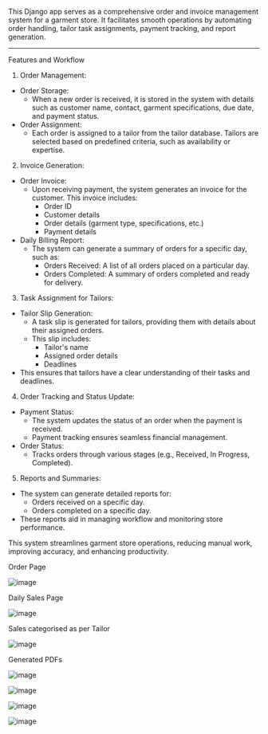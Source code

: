 
This Django app serves as a comprehensive order and invoice management system for a garment store. It facilitates smooth operations by automating order handling, tailor task assignments, payment tracking, and report generation.

---

 Features and Workflow

 1. Order Management:
   - Order Storage: 
     - When a new order is received, it is stored in the system with details such as customer name, contact, garment specifications, due date, and payment status.
   - Order Assignment:
     - Each order is assigned to a tailor from the tailor database. Tailors are selected based on predefined criteria, such as availability or expertise.

 2. Invoice Generation:
   - Order Invoice:
     - Upon receiving payment, the system generates an invoice for the customer. This invoice includes:
       - Order ID
       - Customer details
       - Order details (garment type, specifications, etc.)
       - Payment details
   - Daily Billing Report:
     - The system can generate a summary of orders for a specific day, such as:
       - Orders Received: A list of all orders placed on a particular day.
       - Orders Completed: A summary of orders completed and ready for delivery.

 3. Task Assignment for Tailors:
   - Tailor Slip Generation:
     - A task slip is generated for tailors, providing them with details about their assigned orders. 
     - This slip includes:
       - Tailor's name
       - Assigned order details
       - Deadlines
   - This ensures that tailors have a clear understanding of their tasks and deadlines.

 4. Order Tracking and Status Update:
   - Payment Status:
     - The system updates the status of an order when the payment is received.
     - Payment tracking ensures seamless financial management.
   - Order Status:
     - Tracks orders through various stages (e.g., Received, In Progress, Completed).

 5. Reports and Summaries:
   - The system can generate detailed reports for:
     - Orders received on a specific day.
     - Orders completed on a specific day.
   - These reports aid in managing workflow and monitoring store performance.

This system streamlines garment store operations, reducing manual work, improving accuracy, and enhancing productivity. 

Order Page

![image](https://github.com/user-attachments/assets/02a85f80-2584-4c62-a8dd-f69effb2ad61)


Daily Sales Page

![image](https://github.com/user-attachments/assets/a3f76b2e-c25a-40f0-95a2-30acd1ab762f)

Sales categorised as per Tailor

![image](https://github.com/user-attachments/assets/03170aea-e37f-44dc-a3e1-2b6141114cbd)

Generated PDFs

![image](https://github.com/user-attachments/assets/ee0364a0-1d83-4908-816a-d954d1ace697)

![image](https://github.com/user-attachments/assets/f8a69277-a21a-4043-94fa-41f2cb70d6db)

![image](https://github.com/user-attachments/assets/6d7b6178-7e14-4852-99ba-8651f12fe936)

![image](https://github.com/user-attachments/assets/3d6ce8b3-790e-46f2-ba2d-d3f114003e9b)


